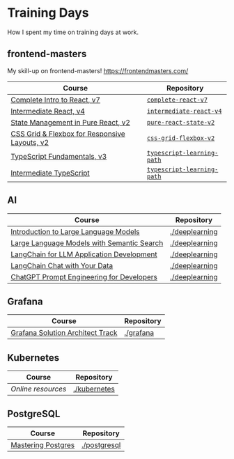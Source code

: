 # Training Days

How I spent my time on training days at work.

## frontend-masters
My skill-up on frontend-masters! https://frontendmasters.com/

| Course | Repository |
| ------ | ---------- |
| [Complete Intro to React, v7](https://frontendmasters.com/courses/complete-react-v7/) | [`complete-react-v7`](./complete-react-v7/)
| [Intermediate React, v4](https://frontendmasters.com/courses/intermediate-react-v4/) | [`intermediate-react-v4`](./intermediate-react-v4/)
| [State Management in Pure React, v2](https://frontendmasters.com/courses/pure-react-state/) | [`pure-react-state-v2`](./pure-react-state-v2/)
| [CSS Grid & Flexbox for Responsive Layouts, v2](https://frontendmasters.com/courses/css-grid-flexbox-v2/) | [`css-grid-flexbox-v2`](./css-grid-flexbox-v2/)
| [TypeScript Fundamentals, v3](https://frontendmasters.com/courses/typescript-v3/) | [`typescript-learning-path`](./typescript-learning-path/)
| [Intermediate TypeScript](https://frontendmasters.com/courses/intermediate-typescript/) | [`typescript-learning-path`](./typescript-learning-path/)

## AI

| Course | Repository |
| ------ | ---------- |
| [Introduction to Large Language Models](https://www.cloudskillsboost.google/course_templates/539) | [./deeplearning](./deeplearning/) |
| [Large Language Models with Semantic Search](https://learn.deeplearning.ai/large-language-models-semantic-search) | [./deeplearning](./deeplearning/) |
| [LangChain for LLM Application Development](https://learn.deeplearning.ai/langchain) | [./deeplearning](./deeplearning/) |
| [LangChain Chat with Your Data](https://learn.deeplearning.ai/langchain-chat-with-your-data/) | [./deeplearning](./deeplearning/) |
| [ChatGPT Prompt Engineering for Developers](https://learn.deeplearning.ai/chatgpt-prompt-eng/lesson/1/introduction) | [./deeplearning](./deeplearning/) |

## Grafana

| Course | Repository |
| ------ | ---------- |
| [Grafana Solution Architect Track](https://grafanalabs.docebosaas.com/partners/learn) | [./grafana](./grafana/) |

## Kubernetes

| Course | Repository |
| ------ | ---------- |
| _Online resources_ | [./kubernetes](./kubernetes/) |

## PostgreSQL

| Course | Repository |
| ------ | ---------- |
| [Mastering Postgres](https://masteringpostgres.com/) | [./postgresql](./postgresql/) |
